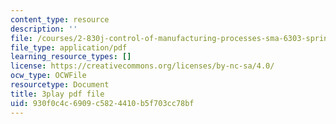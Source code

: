 ```yaml
---
content_type: resource
description: ''
file: /courses/2-830j-control-of-manufacturing-processes-sma-6303-spring-2008/930f0c4c6909c5824410b5f703cc78bf_aHuYrIHveJo.pdf
file_type: application/pdf
learning_resource_types: []
license: https://creativecommons.org/licenses/by-nc-sa/4.0/
ocw_type: OCWFile
resourcetype: Document
title: 3play pdf file
uid: 930f0c4c-6909-c582-4410-b5f703cc78bf
---
```

